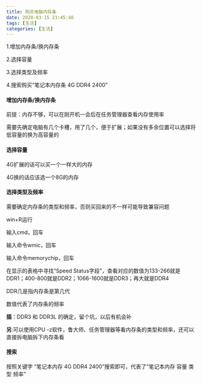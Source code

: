 ```yaml
---
title: 购买电脑内存条
date: 2020-03-15 21:45:48
tags: [生活]
categories: [生活]
---
```




1.增加内存条/换内存条

2.选择容量

3.选择类型及频率

4.搜索购买“笔记本内存条 4G DDR4 2400”

<!--more-->





#### 增加内存条/换内存条



前提：内存不够，可以在刚开机一会后在任务管理器查看内存使用率



需要先确定电脑有几个卡槽，用了几个，便于扩展；如果没有多余位置可以选择将低容量的换为高容量的





#### 选择容量



4G扩展的话可以买一个一样大的内存

4G换的话应该选一个8G的内存



#### 选择类型及频率



需要确定内存条的类型和频率，否则买回来的不一样可能导致兼容问题



win+R运行

输入cmd，回车

输入命令wmic，回车

输入命令memorychip，回车

在显示的表格中寻找“Speed Status字段”，查看对应的数值为133-266就是DDR1；400-800就是DDR2；1066-1600就是DDR3；再大就是DDR4



DDR几是指内存条是第几代

数值代表了内存条的频率



**插**：DDR3 和 DDR3L 的确定，留个坑，以后有机会补



**另**:可以使用CPU -z软件，鲁大师、任务管理器等看内存条的类型和频率，还可以直接拆电脑拆下内存条看



#### 搜索



按照关键字 “笔记本内存 4G DDR4 2400”搜索即可，代表了“笔记本内存 容量  类型  频率”

